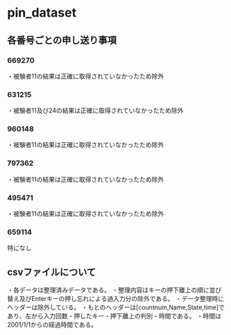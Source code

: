 # pin_dataset
## 各番号ごとの申し送り事項
### 669270
・被験者11の結果は正確に取得されていなかったため除外
### 631215
・被験者11及び24の結果は正確に取得されていなかったため除外
### 960148
・被験者11の結果は正確に取得されていなかったため除外
### 797362
・被験者11の結果は正確に取得されていなかったため除外
### 495471
・被験者11の結果は正確に取得されていなかったため除外
### 659114
特になし
## csvファイルについて
・各データは整理済みデータである。
・整理内容はキーの押下離上の順に並び替え及びEnterキーの押し忘れによる過入力分の除外である。
・データ整理時にヘッダーは除外している。
・もとのヘッダーは[countnum,Name,State,time]であり、左から入力回数・押したキー・押下離上の判別・時間である。
・時間は2001/1/1からの経過時間である。
